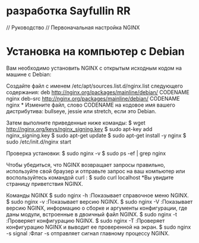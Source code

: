 разработка Sayfullin RR
========================================================================================================================

// Руководство //
Первоначальная настройка NGINX

Установка на компьютер с Debian
========================================================================================================================
Вам необходимо установить NGINX с открытым исходным кодом на машине с Debian:

Создайте файл с именем /etc/apt/sources.list.d/nginx.list следующего содержания:
    deb http://nginx.org/packages/mainline/debian/ CODENAME nginx
    deb-src http://nginx.org/packages/mainline/debian/ CODENAME nginx
    * Измените файл, слово CODENAME на кодовое имя вашего дистрибутива: bullseye, jessie или stretch, если это Debian.

Затем выполните приведенные ниже команды:
    $ wget http://nginx.org/keys/nginx_signing.key
    $ sudo apt-key add nginx_signing.key
    $ sudo apt-get update
    $ sudo apt-get install -y nginx
    $ sudo /etc/init.d/nginx start

Проверка установки:
    $ sudo nginx -v
    $ sudo ps -ef | grep nginx

Чтобы убедиться, что NGINX возвращает запросы правильно, используйте свой браузер и отправьте запрос на ваш компьютер 
или воспользуйтесь командой curl :
    $ sudo curl localhost
    *Вы увидите страницу приветствия NGINX.

Команды NGINX
$ sudo nginx -h :Показывает справочное меню NGINX.
$ sudo nginx -v :Показывает версию NGINX.
$ sudo nginx -V :Показывает версию NGINX, информацию о сборке и аргументы конфигурации, где даны модули, встроенные в двоичный файл NGINX.
$ sudo nginx -t :Проверяет конфигурацию NGINX.
$ sudo nginx -T :Проверяет конфигурацию NGINX и выводит ее проверенной на экран.
$ sudo nginx -s signal :Флаг -s отправляет сигнал главному процессу NGINX.


